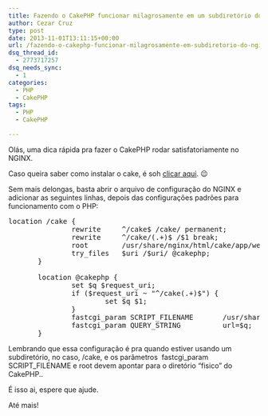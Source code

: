 ```yaml
---
title: Fazendo o CakePHP funcionar milagrosamente em um subdiretório do NGINX
author: Cezar Cruz
type: post
date: 2013-11-01T13:11:15+00:00
url: /fazendo-o-cakephp-funcionar-milagrosamente-em-subdiretorio-do-nginx/
dsq_thread_id:
  - 2773717257
dsq_needs_sync:
  - 1
categories:
  - PHP
  - CakePHP
tags:
  - PHP
  - CakePHP

---
```

Olás, uma dica rápida pra fazer o CakePHP rodar satisfatoriamente no NGINX.

Caso queira saber como instalar o cake, é soh <a title="Como instalar o Nginx + PHP + MySql no Ubuntu" href="https://cezarcruz.com.br/blog/2013/10/como-instalar-o-nginx-php-mysql-no-ubuntu/" target="_blank">clicar aqui</a>. 😉

Sem mais delongas, basta abrir o arquivo de configuração do NGINX e adicionar as seguintes linhas, depois das configurações padrões para funcionamento com o PHP:

<pre class="lang:sh decode:true">location /cake {
               rewrite     ^/cake$ /cake/ permanent;
               rewrite     ^/cake/(.+)$ /$1 break;
               root        /usr/share/nginx/html/cake/app/webroot;
               try_files   $uri /$uri/ @cakephp;
       }

       location @cakephp {
               set $q $request_uri;
               if ($request_uri ~ "^/cake(.+)$") {
                       set $q $1;
               }
               fastcgi_param SCRIPT_FILENAME       /usr/share/nginx/html/cake/app/webroot/index.php;
               fastcgi_param QUERY_STRING          url=$q;
       }</pre>

Lembrando que essa configuração é pra quando estiver usando um subdiretório, no caso, /cake, e os parâmetros  fastcgi\_param SCRIPT\_FILENAME e root devem apontar para o diretório &#8220;fisico&#8221; do CakePHP..

É isso ai, espere que ajude.

Até mais!
